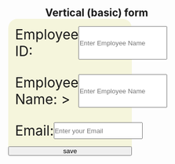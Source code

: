 <!DOCTYPE html>
<html lang="en">
  <head>
    <meta charset="UTF-8" />
    <meta http-equiv="X-UA-Compatible" content="IE=edge" />
    <meta name="viewport" content="width=device-width, initial-scale=1.0" />
    <title>LoginXplore learning</title>
    <style>
      *{
    padding: 0;
    margin: 0;
}

.container{

}
#empForm{
    display: flex;
    flex-direction: column;
    justify-content: flex-end;
    /* align-items: center; */
    background: beige;
    border-radius: 19px;
    width: 50%;
}
.container h2{
margin-left: 15%;
}
.form-group{
    font-size: 28px;
    display: flex;
    align-content: center;
    margin: 13px 10px;
    padding: 2px 4px;
    border-radius: 13px;
    background-color: black;
    background: none;
}
.form-group label{

}

.form-group input{
    font-size: 26px;
    border-radius: 14px;
    margin-left: 102px;
    opacity: 1.5;
}

.btn{
    width: 29%;
    font-size: 20px;
    border-radius: 13px;
    margin-left: 177px;
    margin-top: 32px;
}
    </style>
  </head>
  <body>
    <div class="container">
      <h2>Vertical (basic) form</h2>
      <form method="POST" id="empForm">
        <div class="form-group">
          <span
            ><label for="empId">Employee ID:</label><label id="empIdMsg"></label
          ></span>
          <input
            type="text"
            class="form-control"
            name="empId"
            id="empId"
            placeholder="Enter Employee Name"
          />
        </div>
        <div class="form-group">
          <span><label for="empName">Employee Name:</label> ></span>
          <input
            type="name"
            class="form-control"
            name="empName"
            id="empName"
            placeholder="Enter Employee Name"
          />
        </div>
        <div class="form-group">
          <label for="empEmail">Email:</label>
          <input
            type="email"
            class="form-control"
            id="empEmail"
            placeholder="Enter your Email"
          />
        </div>
        <input
          type="button"
          class="btn"
          id="empSave"
          value="save"
          onclick="saveEmployee()"
        />
      </form>
    </div>
    <script>
      function ValidateAndGetFormData() {
        var empIdVar = $("#empId").val();
        if (empIdVar === "") {
          alert("Employee ID Required Value");
          $("#empId").focus();
          return "";
        }

        var empNameVar = $("#empName").val();
        if (empNameVar === "") {
          alert("Employee Name is Requied Value");
          $("#empEmail").focus();
          return "";
        }
        var empEmailVar = $("#empEmail").val();
        if (empEmailVar === "") {
          alert("Employee Email is required Value");
          $("#empEmail").focus();
          return "";
        }
        var jsonStrObj = {
          empId: empIdVar,
          empName: empNameVar,
          empEmail: empEmailVar,
        };
        return JSON.stringify(jsonStrObj);
      }

      function createPUTRequest(connToken, jsonObj, dbName, relName) {
        var putReqStr = "{\n";
        +'\token":"' +
          connToken +
          '",' +
          '"dbName":"' +
          dbName +
          '",\n' +
          '"cmd" :"PUT",\n' +
          '"rel":"' +
          relName +
          '",' +
          '"jsonStr":\n' +
          jsonObj +
          "\n" +
          "}";
        return PUTRequest;
      }
      function executeCommand(reqString, dbBaseUrl, apiEndPointUrl) {
        var url = dbBaseUrl + apiEndPointUrl;
        var jsonObj;
        $.post(url, reqString, function (result) {
          jsonObj = JSON.parse(result);
        }).fail(function (result) {
          var dataJsonObj = result.responseText;
          jsonObj = JSON.parse(dataJsonObj);
        });
        return jsonObj;
      }

      function saveEmployee() {
        var jsonStr = ValidateAndGetFormData();
        if (jsonStr === "") {
          return;
        }
        var putReqStr = createPUTRequest(
          "90936287|-31948850932777384|90945376",
          jsonStr,
          "SAMPLE",
          "EMP-REL"
        );

        alert(putReqStr);
        jQuery.ajaxSetup({ async: false });
        var resultObj = executeCommand(
          (putReqStr, "http://api.login2explore.com:5577", "/api/iml")
        );
        alert(JSON.stringify(resultObj));
        jQuery.ajaxSetup({ async: true });
        resetForm();
      }
    </script>
  </body>
</html>
